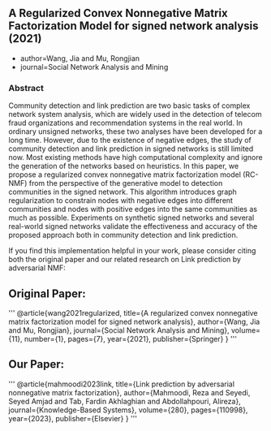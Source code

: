 ## A Regularized Convex Nonnegative Matrix Factorization Model for signed network analysis (2021)
- author=Wang, Jia and Mu, Rongjian
- journal=Social Network Analysis and Mining
### Abstract
Community detection and link prediction are two basic tasks of complex network system analysis, which are widely used in the detection of telecom fraud organizations and recommendation systems in the real world. In ordinary unsigned networks, these two analyses have been developed for a long time. However, due to the existence of negative edges, the study of community detection and link prediction in signed networks is still limited now. Most existing methods have high computational complexity and ignore the generation of the networks based on heuristics. In this paper, we propose a regularized convex nonnegative matrix factorization model (RC-NMF) from the perspective of the generative model to detection communities in the signed network. This algorithm introduces graph regularization to constrain nodes with negative edges into different communities and nodes with positive edges into the same communities as much as possible. Experiments on synthetic signed networks and several real-world signed networks validate the effectiveness and accuracy of the proposed approach both in community detection and link prediction.

If you find this implementation helpful in your work, please consider citing both the original paper and our related research on Link prediction by adversarial NMF:

## Original Paper:
'''
@article{wang2021regularized,
  title={A regularized convex nonnegative matrix factorization model for signed network analysis},
  author={Wang, Jia and Mu, Rongjian},
  journal={Social Network Analysis and Mining},
  volume={11},
  number={1},
  pages={7},
  year={2021},
  publisher={Springer}
}
'''

## Our Paper:
'''
@article{mahmoodi2023link,
  title={Link prediction by adversarial nonnegative matrix factorization},
  author={Mahmoodi, Reza and Seyedi, Seyed Amjad and Tab, Fardin Akhlaghian and Abdollahpouri, Alireza},
  journal={Knowledge-Based Systems},
  volume={280},
  pages={110998},
  year={2023},
  publisher={Elsevier}
}
'''
